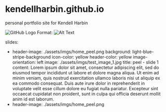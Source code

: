 # kendellharbin.github.io
personal portfolio site for Kendell Harbin

![GitHub Logo](/images/logo.png)
Format: ![Alt Text](url)


slides:
  - header-image: ./assets/imgs/home_peel.png
    background: light-blue-stripe-background
    icon-color: yellow
    header-color: yellow
    image-orientation: left
    image: ./assets/imgs/test_image_1.jpg
    title: peel - slide 1
    content:
      Lorem ipsum dolor sit amet, consectetur adipiscing elit, sed do eiusmod tempor incididunt ut labore et dolore magna aliqua. Ut enim ad minim veniam, quis nostrud exercitation ullamco laboris nisi ut aliquip ex ea commodo consequat. Duis aute irure dolor in reprehenderit in voluptate velit esse cillum dolore eu fugiat nulla pariatur. Excepteur sint occaecat cupidatat non proident, sunt in culpa qui officia deserunt mollit anim id est laborum.
  - header-image: ./assets/imgs/home_peel.png

